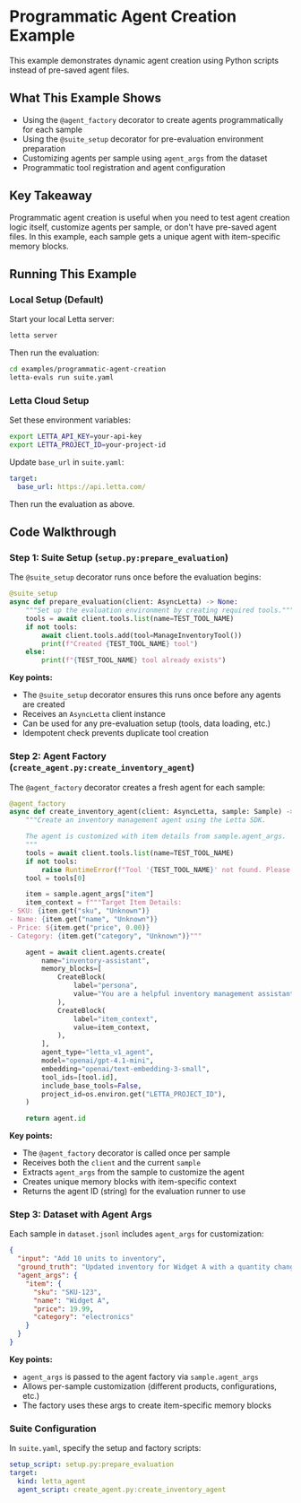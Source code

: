# Programmatic Agent Creation Example

This example demonstrates dynamic agent creation using Python scripts instead of pre-saved agent files.

## What This Example Shows

- Using the `@agent_factory` decorator to create agents programmatically for each sample
- Using the `@suite_setup` decorator for pre-evaluation environment preparation
- Customizing agents per sample using `agent_args` from the dataset
- Programmatic tool registration and agent configuration

## Key Takeaway

Programmatic agent creation is useful when you need to test agent creation logic itself, customize agents per sample, or don't have pre-saved agent files. In this example, each sample gets a unique agent with item-specific memory blocks.

## Running This Example

### Local Setup (Default)

Start your local Letta server:
```bash
letta server
```

Then run the evaluation:
```bash
cd examples/programmatic-agent-creation
letta-evals run suite.yaml
```

### Letta Cloud Setup

Set these environment variables:
```bash
export LETTA_API_KEY=your-api-key
export LETTA_PROJECT_ID=your-project-id
```

Update `base_url` in `suite.yaml`:
```yaml
target:
  base_url: https://api.letta.com/
```

Then run the evaluation as above.

## Code Walkthrough

### Step 1: Suite Setup (`setup.py:prepare_evaluation`)

The `@suite_setup` decorator runs once before the evaluation begins:

```python
@suite_setup
async def prepare_evaluation(client: AsyncLetta) -> None:
    """Set up the evaluation environment by creating required tools."""
    tools = await client.tools.list(name=TEST_TOOL_NAME)
    if not tools:
        await client.tools.add(tool=ManageInventoryTool())
        print(f"Created {TEST_TOOL_NAME} tool")
    else:
        print(f"{TEST_TOOL_NAME} tool already exists")
```

**Key points:**
- The `@suite_setup` decorator ensures this runs once before any agents are created
- Receives an `AsyncLetta` client instance
- Can be used for any pre-evaluation setup (tools, data loading, etc.)
- Idempotent check prevents duplicate tool creation

### Step 2: Agent Factory (`create_agent.py:create_inventory_agent`)

The `@agent_factory` decorator creates a fresh agent for each sample:

```python
@agent_factory
async def create_inventory_agent(client: AsyncLetta, sample: Sample) -> str:
    """Create an inventory management agent using the Letta SDK.

    The agent is customized with item details from sample.agent_args.
    """
    tools = await client.tools.list(name=TEST_TOOL_NAME)
    if not tools:
        raise RuntimeError(f"Tool '{TEST_TOOL_NAME}' not found. Please ensure setup has been run.")
    tool = tools[0]

    item = sample.agent_args["item"]
    item_context = f"""Target Item Details:
- SKU: {item.get("sku", "Unknown")}
- Name: {item.get("name", "Unknown")}
- Price: ${item.get("price", 0.00)}
- Category: {item.get("category", "Unknown")}"""

    agent = await client.agents.create(
        name="inventory-assistant",
        memory_blocks=[
            CreateBlock(
                label="persona",
                value="You are a helpful inventory management assistant.",
            ),
            CreateBlock(
                label="item_context",
                value=item_context,
            ),
        ],
        agent_type="letta_v1_agent",
        model="openai/gpt-4.1-mini",
        embedding="openai/text-embedding-3-small",
        tool_ids=[tool.id],
        include_base_tools=False,
        project_id=os.environ.get("LETTA_PROJECT_ID"),
    )

    return agent.id
```

**Key points:**
- The `@agent_factory` decorator is called once per sample
- Receives both the `client` and the current `sample`
- Extracts `agent_args` from the sample to customize the agent
- Creates unique memory blocks with item-specific context
- Returns the agent ID (string) for the evaluation runner to use

### Step 3: Dataset with Agent Args

Each sample in `dataset.jsonl` includes `agent_args` for customization:

```json
{
  "input": "Add 10 units to inventory",
  "ground_truth": "Updated inventory for Widget A with a quantity change of \\d+",
  "agent_args": {
    "item": {
      "sku": "SKU-123",
      "name": "Widget A",
      "price": 19.99,
      "category": "electronics"
    }
  }
}
```

**Key points:**
- `agent_args` is passed to the agent factory via `sample.agent_args`
- Allows per-sample customization (different products, configurations, etc.)
- The factory uses these args to create item-specific memory blocks

### Suite Configuration

In `suite.yaml`, specify the setup and factory scripts:

```yaml
setup_script: setup.py:prepare_evaluation
target:
  kind: letta_agent
  agent_script: create_agent.py:create_inventory_agent
```
